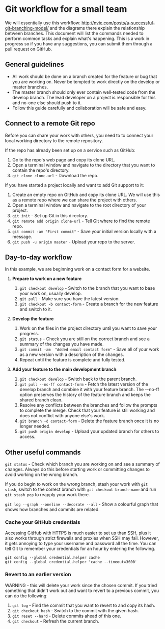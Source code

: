 # Git workflow for a small team

We will essentially use this workflow: http://nvie.com/posts/a-successful-git-branching-model/ and the diagrams there explain the relationship between branches. This document will list the commands needed to perform common tasks and explain what's happening. This is a work in progress so if you have any suggestions, you can submit them through a pull request on GitHub.


## General guidelines

- All work should be done on a branch created for the feature or bug that you are working on. Never be tempted to work directly on the develop or master branches.
- The master branch should only ever contain well-tested code from the develop branch. The lead developer on a project is responsible for this and no-one else should push to it.
- Follow this guide carefully and collaboration will be safe and easy.


## Connect to a remote Git repo

Before you can share your work with others, you need to to connect your local working directory to the remote repository.

If the repo has already been set up on a service such as GitHub:

1. Go to the repo's web page and copy its clone URL.
1. Open a terminal window and navigate to the directory that you want to contain the repo's directory.
1. `git clone clone-url` - Download the repo.

If you have started a project locally and want to add Git support to it:

1. Create an empty repo on GitHub and copy its clone URL. We will use this as a remote repo where we can share the project with others.
1. Open a terminal window and navigate to the root directory of your project.
1. `git init` - Set up Git in this directory.
1. `git remote add origin clone-url` - Tell Git where to find the remote repo.
1. `git commit -am "First commit"` - Save your initial version locally with a message. 
1. `git push -u origin master` - Upload your repo to the server.


## Day-to-day workflow

In this example, we are beginning work on a contact form for a website.

1. **Prepare to work on a new feature**

	1. `git checkout develop` - Switch to the branch that you want to base your work on, usually develop.
	1. `git pull` - Make sure you have the latest version.
	1. `git checkout -b contact-form` - Create a branch for the new feature and switch to it.

1. **Develop the feature**

	1. Work on the files in the project directory until you want to save your progress.
	1. `git status` - Check you are still on the correct branch and see a summary of the changes you have made.
	1. `git commit -am  "Added email contact form"` - Save all of your work as a new version with a description of the changes.
	1. Repeat until the feature is complete and fully tested.

1. **Add your feature to the main development branch**

	1. `git checkout develop` - Switch back to the parent branch.
	1. `git pull --no-ff contact-form` - Fetch the latest version of the develop branch and combine it with your feature branch. The --no-ff option preserves the history of the feature branch and keeps the shared branch clean.
	1. Resolve any conflicts between the branches and follow the prompts to complete the merge. Check that your feature is still working and does not conflict with anyone else's work.
	1. `git branch -d contact-form` - Delete the feature branch once it is no longer needed.
	1. `git push origin develop` - Upload your updated branch for others to access.


## Other useful commands

`git status` - Check which branch you are working on and see a summary of changes. Always do this before starting work or committing changes to avoid working on the wrong branch.

If you do begin to work on the wrong branch, stash your work with `git stash`, switch to the correct branch with `git checkout branch-name` and run `git stash pop` to reapply your work there.

`git log --graph --oneline --decorate --all` - Show a colourful graph that shows how branches and commits are related.


### Cache your GitHub credentials

Accessing GitHub with HTTPS is much easier to set up than SSH, plus it also works through strict firewalls and proxies when SSH may fail. However, it gets annoying to type your username and password all the time. You can tell Git to remember your credentials for an hour by entering the following.

	git config --global credential.helper cache
	git config --global credential.helper 'cache --timeout=3600'


### Revert to an earlier version

WARNING - this will delete your work since the chosen commit. If you tried something that didn't work out and want to revert to a previous commit, you can do the following:

1. `git log` - Find the commit that you want to revert to and copy its hash.
1. `git checkout hash` - Switch to the commit with the given hash.
1. `git reset --hard` - Delete commits ahead of this one.
1. `git checkout` - Refresh the current branch.